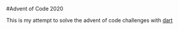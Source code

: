 #Advent of Code 2020

This is my attempt to solve the advent of code challenges with [dart](https://dart.dev/)
